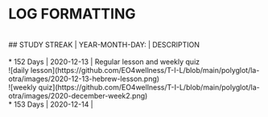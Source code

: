 # LOG FORMATTING<br>
<br>
## STUDY STREAK | YEAR-MONTH-DAY: | DESCRIPTION <br>
<br>
* 152 Days | 2020-12-13 | Regular lesson and weekly quiz<br>
![daily lesson](https://github.com/EO4wellness/T-I-L/blob/main/polyglot/la-otra/images/2020-12-13-hebrew-lesson.png)
<br>
![weekly quiz](https://github.com/EO4wellness/T-I-L/blob/main/polyglot/la-otra/images/2020-december-week2.png)
<br>
* 153 Days | 2020-12-14 | <br>
<br>
